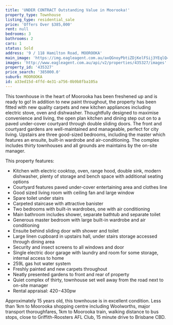 ```yaml
---
title: 'UNDER CONTRACT Outstanding Value in Moorooka!'
property_type: Townhouse
listing_type: residential_sale
price: 'Offers Over $385,000'
rent: null
bedrooms: 3
bathrooms: 2
cars: 1
status: Sold
address: '9 / 118 Hamilton Road, MOOROOKA'
main_image: 'https://img.eagleagent.com.au/axQGnoyPbtiZDjKelFSij3YEqlQ=/1280x854/smart/https://s3-us-west-2.amazonaws.com/eagleagent-orig/images/6823256/119262127-image-M.jpg'
images: 'http://www.eagleagent.com.au/api/v2/properties/435327/images'
property_id: '435327'
price_search: '385000.0'
suburb: MOOROOKA
id: a33ed15d-4ffd-4e31-a756-0b9b8fba105a
---
```

This townhouse in the heart of Moorooka has been freshened up and is ready to go! In addition to new paint throughout, the property has been fitted with new quality carpets and new kitchen appliances including electric stove, oven and dishwasher. Thoughtfully designed to maximise convenience and living, the open plan kitchen and dining step out on to a paved under-cover courtyard through double sliding doors. The front and courtyard gardens are well-maintained and manageable, perfect for city living. Upstairs are three good-sized bedrooms, including the master which features an ensuite, built-in wardrobe and air-conditioning. The complex includes thirty townhouses and all grounds are maintains by the on-site manager.

This property features:

*  Kitchen with electric cooktop, oven, range hood, double sink, modern dishwasher, plenty of storage and bench space with additional seating options
*  Courtyard features paved under-cover entertaining area and clothes line
*  Good sized living room with ceiling fan and large window
*  Spare toilet under stairs
*  Carpeted staircase with attractive banister
*  Two bedrooms with built-in wardrobes, one with air conditioning
*  Main bathroom includes shower, separate bathtub and separate toilet
*  Generous master bedroom with large built-in wardrobe and air conditioning
*  Ensuite behind sliding door with shower and toilet
*  Large linen cupboard in upstairs hall, under stairs storage accessed through dining area
*  Security and insect screens to all windows and door
*  Single electric door garage with laundry and room for some storage, internal access to home
*  259L gas hot water system
*  Freshly painted and new carpets throughout
*  Neatly presented gardens to front and rear of property
*  Quiet complex of thirty, townhouse set well away from the road next to on-site manager
*  Rental appraisal: $420-$430pw

Approximately 15 years old, this townhouse is in excellent condition. Less than 1km to Moorooka shopping centre including Woolworths, major transport thoroughfares, 1km to Moorooka train, walking distance to bus stops, close to Griffith-Roosters AFL Club, 15 minute drive to Brisbane CBD.
